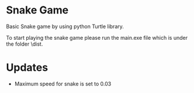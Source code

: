 # Snake Game 
Basic Snake game by using python Turtle library.

To start playing the snake game please run the main.exe file which is under the folder \dist.

# Updates
* Maximum speed for snake is set to 0.03